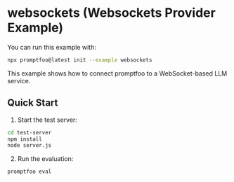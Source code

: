 # websockets (Websockets Provider Example)

You can run this example with:

```bash
npx promptfoo@latest init --example websockets
```

This example shows how to connect promptfoo to a WebSocket-based LLM service.

## Quick Start

1. Start the test server:

```bash
cd test-server
npm install
node server.js
```

2. Run the evaluation:

```bash
promptfoo eval
```
